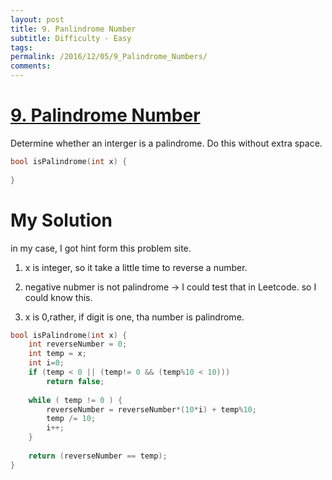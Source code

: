 ```yaml
---
layout: post
title: 9. Panlindrome Number
subtitle: Difficulty - Easy
tags:
permalink: /2016/12/05/9_Palindrome_Numbers/
comments:
---
```


# [9. Palindrome Number](https://leetcode.com/problems/palindrome-number/)

Determine whether an interger is a palindrome. Do this without extra space. 

```c
bool isPalindrome(int x) {
    
}
```

# My Solution

in my case, I got hint form this problem site. 

  1. x is integer, so it take a little time to reverse a number. 
  
  2. negative nubmer is not palindrome  -> I could test that in Leetcode. so I could know this. 
  
  3. x is 0,rather, if digit is one, tha number is palindrome.

```c
bool isPalindrome(int x) {
    int reverseNumber = 0; 
    int temp = x;
    int i=0;
    if (temp < 0 || (temp!= 0 && (temp%10 < 10)))
        return false;
    
    while ( temp != 0 ) {
        reverseNumber = reverseNumber*(10*i) + temp%10;
        temp /= 10; 
        i++;
    }
    
    return (reverseNumber == temp);
}
```

